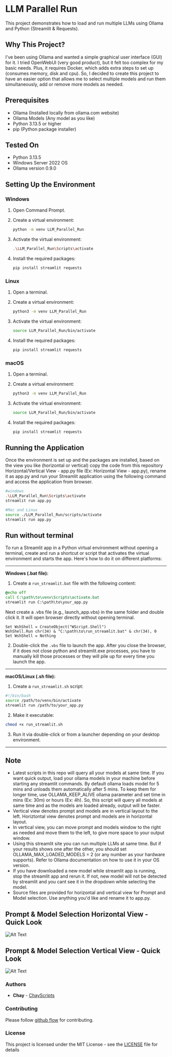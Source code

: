 # LLM Parallel Run

This project demonstrates how to load and run multiple LLMs using Ollama and Python (Streamlit & Requests).

## Why This Project?

I've been using Ollama and wanted a simple graphical user interface (GUI) for it. I tried OpenWebUI (very good product), but it felt too complex for my basic needs. Plus, it requires Docker, which adds extra steps to set up (consumes memory, disk and cpu). So, I decided to create this project to have an easier option that allows me to select multiple models and run them simultaneously, add or remove more models as needed.

## Prerequisites

- Ollama (Installed locally from ollama.com website)
- Ollama Models (Any model as you like)
- Python 3.13.5 or higher
- pip (Python package installer)

## Tested On

- Python 3.13.5
- Windows Server 2022 OS
- Ollama version 0.9.0

## Setting Up the Environment

### Windows

1. Open Command Prompt.
2. Create a virtual environment:

   ```bash
   python -m venv LLM_Parallel_Run
   ```

3. Activate the virtual environment:

   ```bash
   .\LLM_Parallel_Run\Scripts\activate
   ```

4. Install the required packages:

   ```bash
   pip install streamlit requests
   ```

### Linux

1. Open a terminal.
2. Create a virtual environment:

   ```bash
   python3 -m venv LLM_Parallel_Run
   ```

3. Activate the virtual environment:

   ```bash
   source LLM_Parallel_Run/bin/activate
   ```

4. Install the required packages:

   ```bash
   pip install streamlit requests
   ```

### macOS

1. Open a terminal.
2. Create a virtual environment:

   ```bash
   python3 -m venv LLM_Parallel_Run
   ```

3. Activate the virtual environment:

   ```bash
   source LLM_Parallel_Run/bin/activate
   ```

4. Install the required packages:

   ```bash
   pip install streamlit requests
   ```

## Running the Application

Once the environment is set up and the packages are installed, based on the view you like (horizontal or vertical) copy the code from this repository Horizontal/Vertical View - app.py file (Ex: Horizontal View - app.py), rename it as app.py and run your Streamlit application using the following command and access the application from browser.

```bash
#windows
.\LLM_Parallel_Run\Scripts\activate
streamlit run app.py

#Mac and Linux
source ./LLM_Parallel_Run/scripts/activate
streamlit run app.py
```

## Run without terminal
To run a Streamlit app in a Python virtual environment without opening a terminal, create and run a shortcut or script that activates the virtual environment and starts the app. Here's how to do it on different platforms:

---

**Windows (.bat file):**

1. Create a `run_streamlit.bat` file with the following content:

```bat
@echo off
call C:\path\to\venv\Scripts\activate.bat
streamlit run C:\path\to\your_app.py
```
Next create a .vbs file (e.g., launch_app.vbs) in the same folder and double click it. It will open browser directly without opening terminal. 

```vbscript
Set WshShell = CreateObject("WScript.Shell")
WshShell.Run chr(34) & "C:\path\to\run_streamlit.bat" & chr(34), 0
Set WshShell = Nothing
```

2. Double-click the `.vbs` file to launch the app. After you close the browser, if it does not close python and streamlit.exe processes, you have to manually kill those processes or they will pile up for every time you launch the app.

---

**macOS/Linux (.sh file):**

1. Create a `run_streamlit.sh` script:

```bash
#!/bin/bash
source /path/to/venv/bin/activate
streamlit run /path/to/your_app.py
```

2. Make it executable:

```bash
chmod +x run_streamlit.sh
```

3. Run it via double-click or from a launcher depending on your desktop environment.

---

## Note
- Latest scripts in this repo will query all your models at same time. If you want quick output, load your ollama models in your machine before starting any streamlit commands. By default ollama loads model for 5 mins and unloads them automatically after 5 mins. To keep them for longer time, use OLLAMA_KEEP_ALIVE ollama parameter and set time in mins (Ex: 30m) or hours (Ex: 4h). So, this script will query all models at same time and as the models are loaded already, output will be faster. 
- Vertical view denotes prompt and models are in vertical layout to the left. Horiztontal view denotes prompt and models are in horizontal layout.
- In vertical view, you can move prompt and models window to the right as needed and move them to the left, to give more space to your output window.
- Using this streamlit site you can run multiple LLMs at same time. But if your results shows one after the other, you should set OLLAMA_MAX_LOADED_MODELS = 2 (or any number as your hardware supports). Refer to Ollama documentation on how to use it in your OS version.
- If you have downloaded a new model while streamlit app is running, stop the streamlit app and rerun it. If not, new model will not be detected by streamlit and you cant see it in the dropdown while selecting the model.
- Source files are provided for horizontal and vertical view for Prompt and Model selection. Use anything you'd like and rename it to app.py.

## Prompt & Model Selection Horizontal View - Quick Look

![Alt Text](https://github.com/ChayScripts/Run-LLMs-in-Parallel/blob/main/Horizontal%20View.png)

## Prompt & Model Selection Vertical View - Quick Look

![Alt Text](https://github.com/ChayScripts/Run-LLMs-in-Parallel/blob/main/Vertical%20View.png)

### Authors

* **Chay** - [ChayScripts](https://github.com/ChayScripts)

### Contributing

Please follow [github flow](https://guides.github.com/introduction/flow/index.html) for contributing.

### License

This project is licensed under the MIT License - see the [LICENSE](LICENSE) file for details
